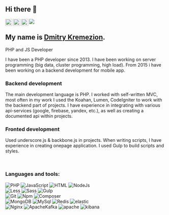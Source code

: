 ## Hi there 👋

<a href="https://www.instagram.com/shiroorg/">
  <img align="left" alt="Shiroorg Instagram" width="22px" src="https://raw.githubusercontent.com/hussainweb/hussainweb/main/icons/instagram.png" />
</a>
<a href="https://www.facebook.com/kremezion/">
  <img align="left" alt="Shiroorg Facebook" width="22px" src="https://img.icons8.com/color/344/facebook-new.png" />
</a>
<a href="https://www.linkedin.com/in/shiroorg/">
  <img align="left" alt="Shiroorg LinkedIN" width="22px" src="https://raw.githubusercontent.com/peterthehan/peterthehan/master/assets/linkedin.svg" />
</a>

![](https://visitor-badge.glitch.me/badge?page_id=shiroorg.teh.prof)

## My name is [Dmitry Kremezion](https://shiroorg.ru).

PHP and JS Developer

I have been a PHP developer since 2013. I have been working on server programming (big data, cluster programming, high load). From 2015 i have been working on a backend development for mobile app.  

### Backend development
The main development language is PHP. I worked with self-written MVC, most often in my work I used the Koahan, Lumen, CodeIgniter  to work with the backend part of projects. I have experience in integrating with various api-services (google, firebase, yandex, etc.), as well as creating a documented api within projects.

### Fronted development
Used underscore.js & backbone.js in projects. When writing scripts, I have experience in creating onepage application. I used Gulp to build scripts and styles.

<br />

### Languages and tools:
<p>
  <img alt="PHP" src="https://img.shields.io/badge/-PHP-b5b6b8?style=flat-square&logo=php&logoColor=black&color=lightgrey" /> 
  <img alt="JavaScript" src="https://img.shields.io/badge/-JavaScript-b5b6b8?style=flat-square&logo=javascript&logoColor=black&color=lightgrey" /> 
  <img alt="HTML" src="https://img.shields.io/badge/-HTML5-b5b6b8?style=flat-square&logo=html5&logoColor=black&color=lightgrey" /> 
  <img alt="NodeJs" src="https://img.shields.io/badge/-Nodejs-b5b6b8?style=flat-square&logo=node.js&logoColor=black&color=lightgrey" /> 
<br/>
  <img alt="Less" src="https://img.shields.io/badge/-Less-b5b6b8?style=flat-square&logo=less&logoColor=black&color=db7092" /> 
  <img alt="Sass" src="https://img.shields.io/badge/-Sass-b5b6b8?style=flat-square&logo=sass&logoColor=black&color=db7092" /> 
  <img alt="Gulp" src="https://img.shields.io/badge/-Gulp-b5b6b8?style=flat-square&logo=gulp&logoColor=black&color=db7092" /> 
<br/>

[//]: # (  <img alt="React" src="https://img.shields.io/badge/-React-b5b6b8?style=flat-square&logo=react&logoColor=black&color=45b8d8" /> )
  
  <img alt="Git" src="https://img.shields.io/badge/-Git-b5b6b8?style=flat-square&logo=git&logoColor=black&color=45b8d8" /> 
  <img alt="Npm" src="https://img.shields.io/badge/-NPM-b5b6b8?style=flat-square&logo=npm&logoColor=black&color=45b8d8" /> 
  <img alt="Composer" src="https://img.shields.io/badge/-Composer-b5b6b8?style=flat-square&logo=composer&logoColor=black&color=45b8d8" /> 
  <br/>

  <img alt="MongoDB" src="https://img.shields.io/badge/-MongoDB-b5b6b8?style=flat-square&logo=mongoDB&logoColor=black&color=5849BE" /> 
  <img alt="MySql" src="https://img.shields.io/badge/-MySql-b5b6b8?style=flat-square&logo=mysql&logoColor=black&color=5849BE" /> 
  <img alt="Redis" src="https://img.shields.io/badge/-Redis-b5b6b8?style=flat-square&logo=redis&logoColor=black&color=5849BE" /> 
  <img alt="elastic" src="https://img.shields.io/badge/-Elastic-b5b6b8?style=flat-square&logo=elastic&logoColor=black&color=5849BE" /> 
  <br/>

  <img alt="Nginx" src="https://img.shields.io/badge/-Nginx-b5b6b8?style=flat-square&logo=nginx&logoColor=black&color=46a2f1" /> 
  <img alt="ApacheKafka" src="https://img.shields.io/badge/-ApacheKafka-b5b6b8?style=flat-square&logo=apachekafka&logoColor=black&color=46a2f1" /> 
  <img alt="apache" src="https://img.shields.io/badge/-Apache-b5b6b8?style=flat-square&logo=apache&logoColor=black&color=46a2f1" /> 
  <img alt="kibana" src="https://img.shields.io/badge/-Kibana-b5b6b8?style=flat-square&logo=kibana&logoColor=black&color=46a2f1" /> 

</p>
